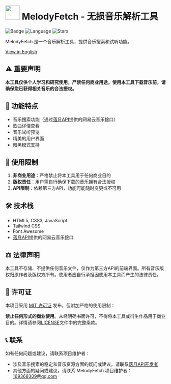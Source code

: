 # <image src="favicon.ico" height="45"/> MelodyFetch - 无损音乐解析工具
<img src="https://img.shields.io/static/v1?label=LICENSE&message=MIT&color=coral" alt="Badge">    <img src="https://img.shields.io/github/languages/top/SRInternet/melodyfetch.github.io" alt="Language">    <img src="https://img.shields.io/github/stars/SRInternet/melodyfetch.github.io" alt="Stars">

MelodyFetch 是一个音乐解析工具，提供音乐搜索和试听功能。

[View in English](README.md)

## ⚠️ 重要声明

**本工具仅供个人学习和研究使用，严禁任何商业用途。使用本工具下载音乐前，请确保您已获得相关音乐的合法授权。**

## 🎵 功能特点

- 音乐搜索功能（通过[落月API](https://doc.vkeys.cn/api-doc/v2/%E9%9F%B3%E4%B9%90%E6%A8%A1%E5%9D%97/%E7%BD%91%E6%98%93%E4%BA%91%E9%9F%B3%E4%B9%90/1-netease.html)提供的网易云音乐接口）
- 歌曲详情查看
- 音乐试听预览
- 精美的用户界面
- 暗黑模式支持

## 🚫 使用限制

1. **非商业用途**：严格禁止将本工具用于任何商业目的
2. **版权责任**：用户需自行确保下载的音乐拥有合法授权
3. **API限制**：依赖第三方API，功能可能随时变更或不可用

## 🛠️ 技术栈

- HTML5, CSS3, JavaScript
- Tailwind CSS
- Font Awesome
- [落月API](https://doc.vkeys.cn/api-doc/v2/%E9%9F%B3%E4%B9%90%E6%A8%A1%E5%9D%97/%E7%BD%91%E6%98%93%E4%BA%91%E9%9F%B3%E4%B9%90/1-netease.html)提供的网易云音乐接口

## ⚖️ 法律声明

本工具不存储、不提供任何音乐文件，仅作为第三方API的前端界面。所有音乐版权归原作者及版权方所有。使用者应自行承担因使用本工具而产生的法律责任。

## 📜 许可证

本项目采用 [MIT 许可证](LICENSE) 发布，但附加严格的使用限制：

**禁止任何形式的商业使用**。未经明确书面许可，不得将本工具或衍生作品用于商业目的。详情请参阅[LICENSE](LICENSE)文件中的完整条款。

## 📞 联系

如有任何问题或建议，请联系项目维护者：
- 涉及音乐搜索的稳定和音乐资源方面的疑问或建议，请联系[落月API开发者](https://github.com/lvluoyue)
- 其他方面的疑问或建议，请联系 MelodyFetch 项目维护者：169368309@qq.com

